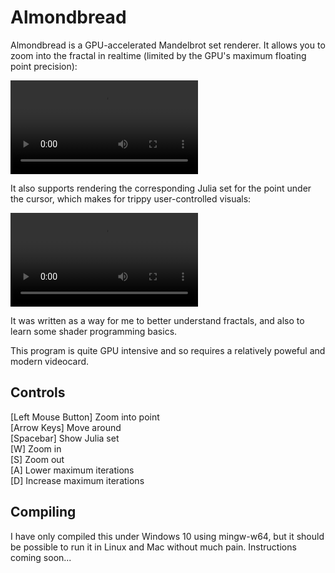 # Almondbread

Almondbread is a GPU-accelerated Mandelbrot set renderer. It allows you to zoom into the fractal in realtime (limited by the GPU's maximum floating point precision):

![](res/mandelzoom_demo.mp4)

It also supports rendering the corresponding Julia set for the point under the cursor, which makes for trippy user-controlled visuals:

![](res/julia_demo.mp4)

It was written as a way for me to better understand fractals, and also to learn some shader programming basics.

This program is quite GPU intensive and so requires a relatively poweful and modern videocard.

## Controls
[Left Mouse Button] Zoom into point  
[Arrow Keys] Move around  
[Spacebar] Show Julia set  
[W] Zoom in  
[S] Zoom out  
[A] Lower maximum iterations  
[D] Increase maximum iterations  

## Compiling
I have only compiled this under Windows 10 using mingw-w64, but it should be possible to run it in Linux and Mac without much pain. Instructions coming soon...
